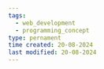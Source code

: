 ```yaml
---
tags:
  - web_development
  - programming_concept
type: pernament
time created: 20-08-2024
last modified: 20-08-2024
---
```

